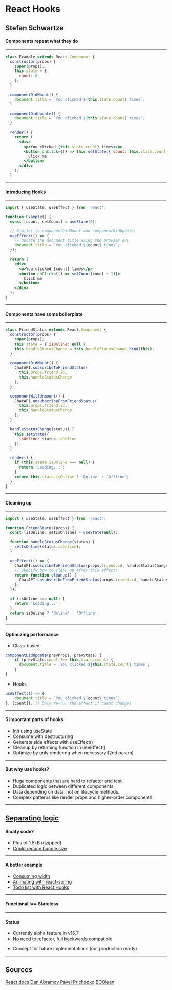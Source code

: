 # React Hooks

Stefan Schwartze
---

#### Components repeat what they do
----

```jsx
class Example extends React.Component {
  constructor(props) {
    super(props);
    this.state = {
      count: 0
    };
  }

  componentDidMount() {
    document.title = `You clicked ${this.state.count} times`;
  }

  componentDidUpdate() {
    document.title = `You clicked ${this.state.count} times`;
  }

  render() {
    return (
      <div>
        <p>You clicked {this.state.count} times</p>
        <button onClick={() => this.setState({ count: this.state.count + 1 })}>
          Click me
        </button>
      </div>
    );
  }
```
<!-- .element: class="stretch" -->
----

#### Introducing Hooks
----

```jsx
import { useState, useEffect } from 'react';

function Example() {
  const [count, setCount] = useState(0);

  // Similar to componentDidMount and componentDidUpdate:
  useEffect(() => {
    // Update the document title using the browser API
    document.title = `You clicked ${count} times`;
  });

  return (
    <div>
      <p>You clicked {count} times</p>
      <button onClick={() => setCount(count + 1)}>
        Click me
      </button>
    </div>
  );
}
```
<!-- .element: class="stretch" -->
----


#### Components have some boilerplate
----
```jsx
class FriendStatus extends React.Component {
  constructor(props) {
    super(props);
    this.state = { isOnline: null };
    this.handleStatusChange = this.handleStatusChange.bind(this);
  }

  componentDidMount() {
    ChatAPI.subscribeToFriendStatus(
      this.props.friend.id,
      this.handleStatusChange
    );
  }

  componentWillUnmount() {
    ChatAPI.unsubscribeFromFriendStatus(
      this.props.friend.id,
      this.handleStatusChange
    );
  }

  handleStatusChange(status) {
    this.setState({
      isOnline: status.isOnline
    });
  }

  render() {
    if (this.state.isOnline === null) {
      return 'Loading...';
    }
    return this.state.isOnline ? 'Online' : 'Offline';
  }
}
```
<!-- .element: class="stretch" -->
---

#### Cleaning up
----
```jsx
import { useState, useEffect } from 'react';

function FriendStatus(props) {
  const [isOnline, setIsOnline] = useState(null);

  function handleStatusChange(status) {
    setIsOnline(status.isOnline);
  }

  useEffect(() => {
    ChatAPI.subscribeToFriendStatus(props.friend.id, handleStatusChange);
    // Specify how to clean up after this effect:
    return function cleanup() {
      ChatAPI.unsubscribeFromFriendStatus(props.friend.id, handleStatusChange);
    };
  });

  if (isOnline === null) {
    return 'Loading...';
  }
  return isOnline ? 'Online' : 'Offline';
}
```
<!-- .element: class="stretch" -->
---

#### Optimizing performance
* Class-based:
```jsx
componentDidUpdate(prevProps, prevState) {
    if (prevState.count !== this.state.count) {
      document.title = `You clicked ${this.state.count} times`;
    }
}
```

* Hooks
```jsx
useEffect(() => {
    document.title = `You clicked ${count} times`;
}, [count]); // Only re-run the effect if count changes
```
---

#### 5 important parts of hooks
* Init using useState<!-- .element: class="fragment" -->
* Consume with destructuring<!-- .element: class="fragment" -->
* Generate side effects with useEffect()<!-- .element: class="fragment" -->
* Cleanup by returning function in useEffect()<!-- .element: class="fragment" -->
* Optimize by only rendering when necessary (2nd param)<!-- .element: class="fragment" -->
---

#### But why use hooks?
* Huge components that are hard to refactor and test.<!-- .element: class="fragment" -->
* Duplicated logic between different components<!-- .element: class="fragment" -->
* Data depending on data, not on lifecycle methods.<!-- .element: class="fragment" -->
* Complex patterns like render props and higher-order components.<!-- .element: class="fragment" -->
---

[Separating logic](https://video.twimg.com/tweet_video/DqsCilOU0AAoS7P.mp4)
---

#### Bloaty code?
* Plus of 1.5kB (gzipped)<!-- .element: class="fragment" -->
* [Could reduce bundle size](https://twitter.com/jamiebuilds/status/1056015484364087297?ref_src=twsrc%5Etfw%7Ctwcamp%5Etweetembed%7Ctwterm%5E1056015484364087297&ref_url=https%3A%2F%2Fmedium.com%2Fmedia%2F40e914f1af8557ee7ecb3709b2be1ebc%3FpostId%3Dfdbde8803889)<!-- .element: class="fragment" -->
----

#### A better example
* [Consuming width](https://codesandbox.io/s/lrrnlwrpkz)
* [Animating with react-spring](https://codesandbox.io/s/ppxnl191zx)
* [Todo list with React Hooks](https://codesandbox.io/s/github/yazeedb/react-hooks-todo)
---

#### Functional !== ~~Stateless~~
---

#### Status
* Currently alpha feature in v16.7<!-- .element: class="fragment" -->
* No need to refactor, full backwards compatible<!-- .element: class="fragment" -->
- Concept for future implementations (not production ready)<!-- .element: class="fragment" -->
---

## Sources

[React docs](https://reactjs.org/docs)
[Dan Abramov](https://medium.com/@dan_abramov/making-sense-of-react-hooks-fdbde8803889)
[Pavel Prichodko](https://twitter.com/prchdk/status/1056960391543062528)
[BOOlean](https://twitter.com/jamiebuilds/status/1056015484364087297?ref_src=twsrc%5Etfw%7Ctwcamp%5Etweetembed%7Ctwterm%5E1056015484364087297&ref_url=https%3A%2F%2Fmedium.com%2Fmedia%2F40e914f1af8557ee7ecb3709b2be1ebc%3FpostId%3Dfdbde8803889)
